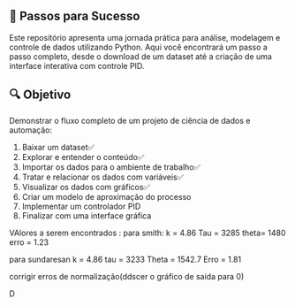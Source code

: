 ## 🧠 Passos para Sucesso

Este repositório apresenta uma jornada prática para análise, modelagem e controle de dados utilizando Python. Aqui você encontrará um passo a passo completo, desde o download de um dataset até a criação de uma interface interativa com controle PID.

## 🔍 Objetivo

Demonstrar o fluxo completo de um projeto de ciência de dados e automação:

1. Baixar um dataset✅
2. Explorar e entender o conteúdo✅
3. Importar os dados para o ambiente de trabalho✅
4. Tratar e relacionar os dados com variáveis✅
5. Visualizar os dados com gráficos✅
6. Criar um modelo de aproximação do processo
7. Implementar um controlador PID
8. Finalizar com uma interface gráfica

VAlores a serem encontrados :
para smith:
k = 4.86
Tau = 3285
theta= 1480
erro = 1.23

para sundaresan
k = 4.86
tau = 3233
Theta = 1542.7
Erro = 1.81

corrigir erros de normalização(ddscer o gráfico de saída para 0)






D